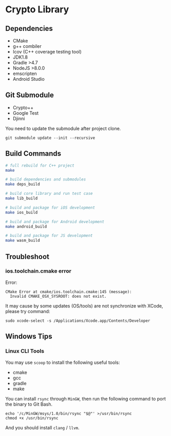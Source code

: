 # Crypto Library

## Dependencies

- CMake
- g++ combiler
- lcov (C++ coverage testing tool)
- JDK1.8
- Gradle >4.7
- NodeJS >8.0.0
- emscripten
- Android Studio

## Git Submodule

- Crypto++
- Google Test
- Djinni

You need to update the submodule after project clone.

```
git submodule update --init --recursive
```

## Build Commands

```bash
# full rebuild for C++ project
make

# build dependencies and submodules
make deps_build

# build core library and run test case
make lib_build

# build and package for iOS development
make ios_build

# build and package for Android development
make android_build

# build and package for JS development
make wasm_build
```

## Troubleshoot

### ios.toolchain.cmake error

Error:

```
CMake Error at cmake/ios.toolchain.cmake:145 (message):
  Invalid CMAKE_OSX_SYSROOT: does not exist.
```

It may cause by some updates (OS/tools) are not synchronize with XCode, please try command:

```
sudo xcode-select -s /Applications/Xcode.app/Contents/Developer
```

## Windows Tips

### Linux CLI Tools

You may use `scoop` to install the following useful tools:

- cmake
- gcc
- gradle
- make

You can install `rsync` through `MinGW`, then run the following command to port the binary to Git Bash.

```
echo '/c/MinGW/msys/1.0/bin/rsync "$@"' >/usr/bin/rsync
chmod +x /usr/bin/rsync
```

And you should install `clang` / `llvm`.

